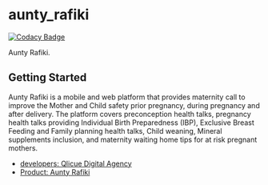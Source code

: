 # aunty_rafiki

[![Codacy Badge](https://api.codacy.com/project/badge/Grade/1cd26a6d1a594dac845176948a37d964)](https://app.codacy.com/gh/qlicue-digital-agency-ltd/aunty-rafiki?utm_source=github.com&utm_medium=referral&utm_content=qlicue-digital-agency-ltd/aunty-rafiki&utm_campaign=Badge_Grade_Settings)

Aunty Rafiki.

## Getting Started

Aunty Rafiki is a mobile and web platform that provides maternity call to improve the Mother and Child safety prior pregnancy, during pregnancy and after delivery. The platform covers preconception health talks, pregnancy health talks providing Individual Birth Preparedness (IBP), Exclusive Breast Feeding and Family planning health talks, Child weaning, Mineral supplements inclusion, and maternity waiting home tips for at risk pregnant mothers.

- [developers: Qlicue Digital Agency](https://qlicue.co.tz)
- [Product: Aunty Rafiki](https://auntyrafiki.com)

